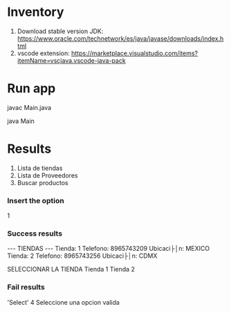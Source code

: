 # Inventory

1. Download stable version JDK: https://www.oracle.com/technetwork/es/java/javase/downloads/index.html
2. vscode extension: https://marketplace.visualstudio.com/items?itemName=vscjava.vscode-java-pack

# Run app

javac Main.java

java Main

# Results

1. Lista de tiendas
2. Lista de Proveedores
3. Buscar productos

### Insert the option
  1
  
### Success results
--- TIENDAS ---
Tienda: 1 Telefono: 8965743209 Ubicaci├│n: MEXICO
Tienda: 2 Telefono: 8965743256 Ubicaci├│n: CDMX

 SELECCIONAR LA TIENDA
 Tienda 1
 Tienda 2

### Fail results
'Select' 4
Seleccione una opcion valida



